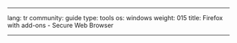

---

lang: tr
community: guide
type: tools
os: windows
weight: 015
title: Firefox with add-ons - Secure Web Browser

---

<stub>


